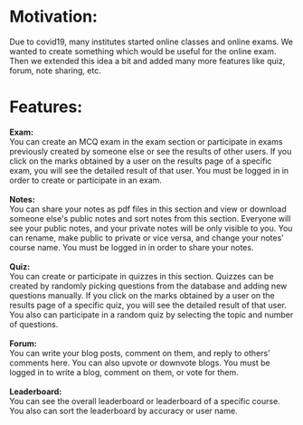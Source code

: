 # Motivation:
Due to covid19, many institutes started online classes and online exams. We wanted to create something which would be useful for the online exam. Then we extended this idea a bit and added many more features like quiz, forum, note sharing, etc.

# Features:
**Exam:**<br>
You can create an MCQ exam in the exam section or participate in exams previously created by someone else or see the results of other users. If you click on the marks obtained by a user on the results page of a specific exam, you will see the detailed result of that user. You must be logged in in order to create or participate in an exam.<br>
<br>**Notes:**<br>
You can share your notes as pdf files in this section and view or download someone else's public notes and sort notes from this section. Everyone will see your public notes, and your private notes will be only visible to you. You can rename, make public to private or vice versa, and change your notes' course name. You must be logged in in order to share your notes.<br>
<br>**Quiz:**<br> 
You can create or participate in quizzes in this section. Quizzes can be created by randomly picking questions from the database and adding new questions manually. If you click on the marks obtained by a user on the results page of a specific quiz, you will see the detailed result of that user. You also can participate in a random quiz by selecting the topic and number of questions. 
<br><br>**Forum:**<br>
You can write your blog posts, comment on them, and reply to others' comments here. You can also upvote or downvote blogs. You must be logged in to write a blog, comment on them, or vote for them.
<br><br>**Leaderboard:**</br>
You can see the overall leaderboard or leaderboard of a specific course. You also can sort the leaderboard by accuracy or user name.
